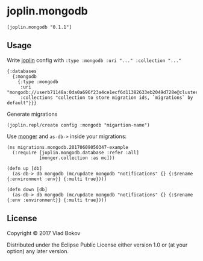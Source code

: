 # joplin.mongodb

```
[joplin.mongodb "0.1.1"]
```

## Usage

Write [joplin](https://github.com/juxt/joplin) config with `:type :mongodb :uri "..." :collection "..."`

```
{:databases
  {:mongodb
    {:type :mongodb
     :uri "mongodb://userb71148a:0da0a696f23a4ce1ecf6d11382633eb2049d728e@cluster1.mongohost.com:27034/app81766662"
     :collections "collection to store migration ids, `migrations` by default"}}}

```

Generate migrations

```
(joplin.repl/create config :mongodb "migartion-name")
```

Use [monger](https://github.com/michaelklishin/monger) and `as-db->` inside your migrations:

```
(ns migrations.mongodb.20170609050347-example
  (:require [joplin.mongodb.database :refer :all]
            [monger.collection :as mc]))

(defn up [db]
  (as-db-> db mongodb (mc/update mongodb "notifications" {} {:$rename {:environment :env}} {:multi true})))

(defn down [db]
  (as-db-> db mongodb (mc/update mongodb "notifications" {} {:$rename {:env :environment}} {:multi true})))
```

## License

Copyright © 2017 Vlad Bokov

Distributed under the Eclipse Public License either version 1.0 or (at
your option) any later version.
